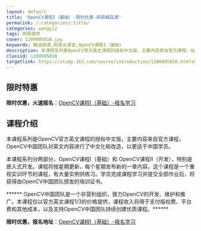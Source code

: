 ```yaml
---
layout: default
title: 'OpenCV课程I（基础）-限时优惠-网易精品课'
permalink: /:categories/:title/
categories: wangyi2
tags: 网易提供
cover: 1209905810.jpg
keywords: 精选网课,网易云课堂,OpenCV课程I（基础）
description: 本课程系列是OpenCV官方英文课程的授权中文版，主要内容来自官方课程，OpenCV中国团队对英文内容进行了中文化和改造
classid: 1209905810
targetlink: https://study.163.com/course/introduction/1209905810.htm?share=1&shareId=1025206652&utm_campaign=share&utm_medium=iphoneShare&utm_source=&utm_u=1025206652
---
```


## 限时特惠

**限时优惠，火速报名**：[OpenCV课程I（基础）-报名学习](https://study.163.com/course/introduction/1209905810.htm?share=1&shareId=1025206652&utm_campaign=share&utm_medium=iphoneShare&utm_source=&utm_u=1025206652)

## 课程介绍

本课程系列是OpenCV官方英文课程的授权中文版，主要内容来自官方课程，OpenCV中国团队对英文内容进行了中文化和改造，以更适于中国学员。



本课程系列分两部分，OpenCV课程I（基础）和 OpenCV课程II（开发），特别是嵌入式开发。课程将按星期更新，每个星期发布新的一章内容。这个课程是一个重视实训环节的课程，有大量实例供练习。学员完成课程学习并提交全部作业后，将获得由OpenCV中国团队颁发的培训证书。



****** OpenCV中国团队是一个非营利组织，致力OpenCV的开发、维护和推广。本课程仅以官方英文课程1/3的价格提供，课程收入将用于支付版权费、平台费和其他成本，以及支持OpenCV中国团队持续创建优质课程。******

**限时优惠，报名地址**：[OpenCV课程I（基础）-报名学习](https://study.163.com/course/introduction/1209905810.htm?share=1&shareId=1025206652&utm_campaign=share&utm_medium=iphoneShare&utm_source=&utm_u=1025206652)

